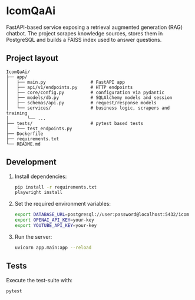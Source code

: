 # IcomQaAi

FastAPI-based service exposing a retrieval augmented generation (RAG) chatbot.
The project scrapes knowledge sources, stores them in PostgreSQL and builds a
FAISS index used to answer questions.

## Project layout

```
IcomQaAi/
├── app/
│   ├── main.py                 # FastAPI app
│   ├── api/v1/endpoints.py     # HTTP endpoints
│   ├── core/config.py          # configuration via pydantic
│   ├── models/db.py            # SQLAlchemy models and session
│   ├── schemas/api.py          # request/response models
│   └── services/               # business logic, scrapers and training
│       └── ...
├── tests/                      # pytest based tests
│   └── test_endpoints.py
├── Dockerfile
├── requirements.txt
└── README.md
```

## Development

1. Install dependencies:

   ```bash
   pip install -r requirements.txt
   playwright install
   ```

2. Set the required environment variables:

   ```bash
   export DATABASE_URL=postgresql://user:password@localhost:5432/icom
   export OPENAI_API_KEY=your-key
   export YOUTUBE_API_KEY=your-key
   ```

3. Run the server:

   ```bash
   uvicorn app.main:app --reload
   ```

## Tests

Execute the test-suite with:

```bash
pytest
```

